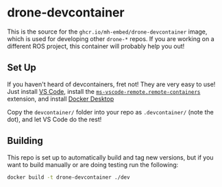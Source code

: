 # drone-devcontainer

This is the source for the ```ghcr.io/mh-embed/drone-devcontainer``` image, which is used for developing other ```drone-*``` repos.
If you are working on a different ROS project, this container will probably help you out!

## Set Up

If you haven't heard of devcontainers, fret not!
They are very easy to use!
Just install [VS Code](https://code.visualstudio.com/Download), install the [```ms-vscode-remote.remote-containers```](https://marketplace.visualstudio.com/items?itemName=ms-vscode-remote.remote-containers) extension, and install [Docker Desktop](https://www.docker.com/products/docker-desktop/)

Copy the ```devcontainer/``` folder into your repo as ```.devcontainer/``` (note the dot), and let VS Code do the rest!

## Building

This repo is set up to automatically build and tag new versions, but if you want to build manually or are doing testing run the following:

```bash
docker build -t drone-devcontainer ./dev
```
